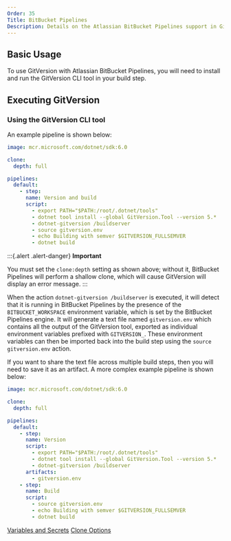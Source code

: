 ```yaml
---
Order: 35
Title: BitBucket Pipelines
Description: Details on the Atlassian BitBucket Pipelines support in GitVersion
---
```


## Basic Usage

To use GitVersion with Atlassian BitBucket Pipelines, you will need to install and run the GitVersion CLI tool
in your build step.

## Executing GitVersion

### Using the GitVersion CLI tool

An example pipeline is shown below:

```yml
image: mcr.microsoft.com/dotnet/sdk:6.0

clone:
  depth: full

pipelines:
  default:
    - step:
      name: Version and build
      script:
        - export PATH="$PATH:/root/.dotnet/tools"
        - dotnet tool install --global GitVersion.Tool --version 5.*
        - dotnet-gitversion /buildserver
        - source gitversion.env
        - echo Building with semver $GITVERSION_FULLSEMVER
        - dotnet build
```

:::{.alert .alert-danger}
**Important**

You must set the `clone:depth` setting as shown above; without it, BitBucket Pipelines will perform a shallow clone, which will
cause GitVersion will display an error message.
:::

When the action `dotnet-gitversion /buildserver` is executed, it will detect that it is running in BitBucket Pipelines by the presence of
the `BITBUCKET_WORKSPACE` environment variable, which is set by the BitBucket Pipelines engine. It will generate a text file named `gitversion.env`
which contains all the output of the GitVersion tool, exported as individual environment variables prefixed with `GITVERSION_`.
These environment variables can then be imported back into the build step using the `source gitversion.env` action.

If you want to share the text file across multiple build steps, then you will need to save it as an artifact. A more complex example pipeline
is shown below:

```yml
image: mcr.microsoft.com/dotnet/sdk:6.0

clone:
  depth: full

pipelines:
  default:
    - step:
      name: Version
      script:
        - export PATH="$PATH:/root/.dotnet/tools"
        - dotnet tool install --global GitVersion.Tool --version 5.*
        - dotnet-gitversion /buildserver
      artifacts:
        - gitversion.env
    - step:
      name: Build
      script:
        - source gitversion.env
        - echo Building with semver $GITVERSION_FULLSEMVER
        - dotnet build
```

[Variables and Secrets](https://support.atlassian.com/bitbucket-cloud/docs/variables-and-secrets/)
[Clone Options](https://bitbucket.org/blog/support-for-more-clone-options-at-the-step-level)